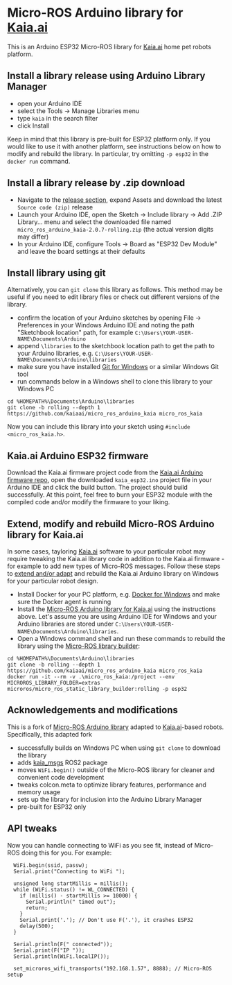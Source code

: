 # Micro-ROS Arduino library for [Kaia.ai](https://kaia.ai)

This is an Arduino ESP32 Micro-ROS library for [Kaia.ai](https://kaia.ai) home pet robots platform.

## Install a library release using Arduino Library Manager
- open your Arduino IDE
- select the Tools -> Manage Libraries menu
- type `kaia` in the search filter
- click Install

Keep in mind that this library is pre-built for ESP32 platform only. If you would like to use it with another platform, see instructions below on how to modify and rebuild the library. In particular, try omitting `-p esp32` in the `docker run` command.

## Install a library release by .zip download
- Navigate to the [release section](https://github.com/kaiaai/micro_ros_arduino_kaia/releases), expand Assets
and download the latest `Source code (zip)` release
- Launch your Arduino IDE, open the Sketch -> Include library -> Add .ZIP Library... menu and
select the downloaded file named `micro_ros_arduino_kaia-2.0.7-rolling.zip` (the actual version digits may differ)
- In your Arduino IDE, configure Tools -> Board as "ESP32 Dev Module" and leave the board settings at their defaults

## Install library using git
Alternatively, you can `git clone` this library as follows. This method may be useful if you need to edit library files or check out different versions of the library.
- confirm the location of your Arduino sketches by opening File -> Preferences in
your Windows Arduino IDE and noting the path "Sketchbook location" path, for example `C:\Users\YOUR-USER-NAME\Documents\Arduino`
- append `\libraries` to the sketchbook location path to get the path to your Arduino libraries,
e.g. `C:\Users\YOUR-USER-NAME\Documents\Arduino\libraries`
- make sure you have installed [Git for Windows](https://gitforwindows.org/) or a similar Windows Git tool
- run commands below in a Windows shell to clone this library to your Windows PC
```
cd %HOMEPATH%\Documents\Arduino\libraries
git clone -b rolling --depth 1 https://github.com/kaiaai/micro_ros_arduino_kaia micro_ros_kaia
```
Now you can include this library into your sketch using `#include <micro_ros_kaia.h>`.

## Kaia.ai Arduino ESP32 firmware
Download the Kaia.ai firmware project code from the [Kaia.ai Arduino firmware repo](https://github.com/kaiaai/arduino_fw),
open the downloaded `kaia_esp32.ino` project file in your Arduino IDE and click the build button.
The project should build successfully. At this point, feel free to burn your ESP32 module with the compiled code and/or modify the firmware to your liking.

## Extend, modify and rebuild Micro-ROS Arduino library for Kaia.ai
In some cases, tayloring [Kaia.ai](https://kaia.ai) software to your particular robot may require tweaking the Kaia.ai library code in addition to the Kaia.ai firmware - for example to add new types of Micro-ROS messages. Follow these steps to [extend and/or adapt](https://micro.ros.org/docs/tutorials/advanced/create_new_type/) and rebuild the Kaia.ai Arduino library on Windows for your particular robot design.
- Install Docker for your PC platform, e.g. [Docker for Windows](https://docs.docker.com/desktop/install/windows-install/) and make sure the Docker agent is running
- Install the [Micro-ROS Arduino library for Kaia.ai](https://github.com/kaiaai/micro_ros_arduino_kaia/) using the instructions above. Let's assume you are using Arduino IDE for Windows and your Arduino libraries are stored under `C:\Users\YOUR-USER-NAME\Documents\Arduino\libraries`.
- Open a Windows command shell and run these commands to rebuild the library using the [Micro-ROS library builder](https://github.com/micro-ROS/micro_ros_arduino):
```
cd %HOMEPATH%\Documents\Arduino\libraries
git clone -b rolling --depth 1 https://github.com/kaiaai/micro_ros_arduino_kaia micro_ros_kaia
docker run -it --rm -v .\micro_ros_kaia:/project --env MICROROS_LIBRARY_FOLDER=extras microros/micro_ros_static_library_builder:rolling -p esp32
```

## Acknowledgements and modifications
This is a fork of [Micro-ROS Arduino library](https://github.com/micro-ROS/micro_ros_arduino)
adapted to [Kaia.ai](https://kaia.ai/)-based robots. Specifically, this adapted fork

- successfully builds on Windows PC when using `git clone` to download the library
- adds [kaia_msgs](https://github.com/kaiaai/kaia/) ROS2 package
- moves `WiFi.begin()` outside of the Micro-ROS library for cleaner and convenient code development
- tweaks colcon.meta to optimize library features, performance and memory usage
- sets up the library for inclusion into the Arduino Library Manager
- pre-built for ESP32 only

## API tweaks
Now you can handle connecting to WiFi as you see fit, instead of Micro-ROS doing this for you. For example:
```
  WiFi.begin(ssid, passw);
  Serial.print("Connecting to WiFi ");

  unsigned long startMillis = millis();
  while (WiFi.status() != WL_CONNECTED) {
    if (millis() - startMillis >= 10000) {
      Serial.println(" timed out");
      return;
    }
    Serial.print('.'); // Don't use F('.'), it crashes ESP32
    delay(500);
  }

  Serial.println(F(" connected"));
  Serial.print(F("IP "));
  Serial.println(WiFi.localIP());

  set_microros_wifi_transports("192.168.1.57", 8888); // Micro-ROS setup
```
